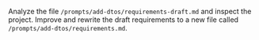 Analyze the file `/prompts/add-dtos/requirements-draft.md` and inspect the project. Improve and rewrite the draft requirements to a new file called `/prompts/add-dtos/requirements.md`.